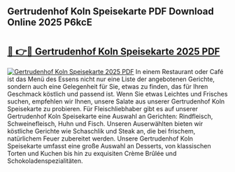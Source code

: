 ## Gertrudenhof Koln Speisekarte PDF Download Online 2025 P6kcE

# <h2><a href="http://gc8g5b.nevu.top/?p=Gertrudenhof+Koln+Speisekarte">🔗 👉🔴 Gertrudenhof Koln Speisekarte 2025 PDF</a></h2>

[![Gertrudenhof Koln Speisekarte 2025 PDF](https://i.imgur.com/dBaPXMq.png)](http://gc8g5b.nevu.top/?p=Gertrudenhof+Koln+Speisekarte)
In einem Restaurant oder Café ist das Menü des Essens nicht nur eine Liste der angebotenen Gerichte, sondern auch eine Gelegenheit für Sie, etwas zu finden, das für Ihren Geschmack köstlich und passend ist. Wenn Sie etwas Leichtes und Frisches suchen, empfehlen wir Ihnen, unsere Salate aus unserer Gertrudenhof Koln Speisekarte zu probieren. Für Fleischliebhaber gibt es auf unserer Gertrudenhof Koln Speisekarte eine Auswahl an Gerichten: Rindfleisch, Schweinefleisch, Huhn und Fisch. Unseren Auserwählten bieten wir köstliche Gerichte wie Schaschlik und Steak an, die bei frischem, natürlichem Feuer zubereitet werden. Unsere Gertrudenhof Koln Speisekarte umfasst eine große Auswahl an Desserts, von klassischen Torten und Kuchen bis hin zu exquisiten Crème Brûlée und Schokoladenspezialitäten.
